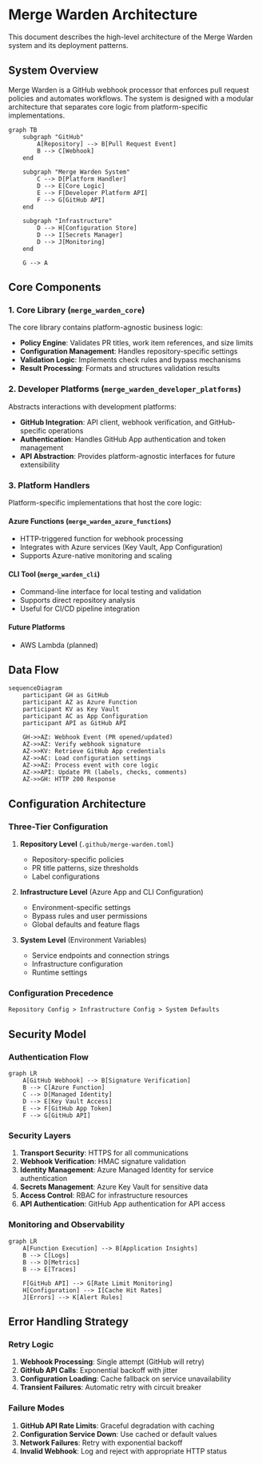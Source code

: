 # Merge Warden Architecture

This document describes the high-level architecture of the Merge Warden system and its deployment patterns.

## System Overview

Merge Warden is a GitHub webhook processor that enforces pull request policies and automates workflows.
The system is designed with a modular architecture that separates core logic from platform-specific implementations.

```mermaid
graph TB
    subgraph "GitHub"
        A[Repository] --> B[Pull Request Event]
        B --> C[Webhook]
    end

    subgraph "Merge Warden System"
        C --> D[Platform Handler]
        D --> E[Core Logic]
        E --> F[Developer Platform API]
        F --> G[GitHub API]
    end

    subgraph "Infrastructure"
        D --> H[Configuration Store]
        D --> I[Secrets Manager]
        D --> J[Monitoring]
    end

    G --> A
```

## Core Components

### 1. Core Library (`merge_warden_core`)

The core library contains platform-agnostic business logic:

- **Policy Engine**: Validates PR titles, work item references, and size limits
- **Configuration Management**: Handles repository-specific settings
- **Validation Logic**: Implements check rules and bypass mechanisms
- **Result Processing**: Formats and structures validation results

### 2. Developer Platforms (`merge_warden_developer_platforms`)

Abstracts interactions with development platforms:

- **GitHub Integration**: API client, webhook verification, and GitHub-specific operations
- **Authentication**: Handles GitHub App authentication and token management
- **API Abstraction**: Provides platform-agnostic interfaces for future extensibility

### 3. Platform Handlers

Platform-specific implementations that host the core logic:

#### Azure Functions (`merge_warden_azure_functions`)

- HTTP-triggered function for webhook processing
- Integrates with Azure services (Key Vault, App Configuration)
- Supports Azure-native monitoring and scaling

#### CLI Tool (`merge_warden_cli`)

- Command-line interface for local testing and validation
- Supports direct repository analysis
- Useful for CI/CD pipeline integration

#### Future Platforms

- AWS Lambda (planned)

## Data Flow

```mermaid
sequenceDiagram
    participant GH as GitHub
    participant AZ as Azure Function
    participant KV as Key Vault
    participant AC as App Configuration
    participant API as GitHub API

    GH->>AZ: Webhook Event (PR opened/updated)
    AZ->>AZ: Verify webhook signature
    AZ->>KV: Retrieve GitHub App credentials
    AZ->>AC: Load configuration settings
    AZ->>AZ: Process event with core logic
    AZ->>API: Update PR (labels, checks, comments)
    AZ->>GH: HTTP 200 Response
```

## Configuration Architecture

### Three-Tier Configuration

1. **Repository Level** (`.github/merge-warden.toml`)
   - Repository-specific policies
   - PR title patterns, size thresholds
   - Label configurations

2. **Infrastructure Level** (Azure App and CLI Configuration)
   - Environment-specific settings
   - Bypass rules and user permissions
   - Global defaults and feature flags

3. **System Level** (Environment Variables)
   - Service endpoints and connection strings
   - Infrastructure configuration
   - Runtime settings

### Configuration Precedence

```
Repository Config > Infrastructure Config > System Defaults
```

## Security Model

### Authentication Flow

```mermaid
graph LR
    A[GitHub Webhook] --> B[Signature Verification]
    B --> C[Azure Function]
    C --> D[Managed Identity]
    D --> E[Key Vault Access]
    E --> F[GitHub App Token]
    F --> G[GitHub API]
```

### Security Layers

1. **Transport Security**: HTTPS for all communications
2. **Webhook Verification**: HMAC signature validation
3. **Identity Management**: Azure Managed Identity for service authentication
4. **Secrets Management**: Azure Key Vault for sensitive data
5. **Access Control**: RBAC for infrastructure resources
6. **API Authentication**: GitHub App authentication for API access

### Monitoring and Observability

```mermaid
graph LR
    A[Function Execution] --> B[Application Insights]
    B --> C[Logs]
    B --> D[Metrics]
    B --> E[Traces]

    F[GitHub API] --> G[Rate Limit Monitoring]
    H[Configuration] --> I[Cache Hit Rates]
    J[Errors] --> K[Alert Rules]
```

## Error Handling Strategy

### Retry Logic

1. **Webhook Processing**: Single attempt (GitHub will retry)
2. **GitHub API Calls**: Exponential backoff with jitter
3. **Configuration Loading**: Cache fallback on service unavailability
4. **Transient Failures**: Automatic retry with circuit breaker

### Failure Modes

1. **GitHub API Rate Limits**: Graceful degradation with caching
2. **Configuration Service Down**: Use cached or default values
3. **Network Failures**: Retry with exponential backoff
4. **Invalid Webhook**: Log and reject with appropriate HTTP status
